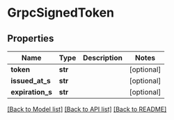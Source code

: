 # GrpcSignedToken

## Properties
Name | Type | Description | Notes
------------ | ------------- | ------------- | -------------
**token** | **str** |  | [optional] 
**issued_at_s** | **str** |  | [optional] 
**expiration_s** | **str** |  | [optional] 

[[Back to Model list]](../README.md#documentation-for-models) [[Back to API list]](../README.md#documentation-for-api-endpoints) [[Back to README]](../README.md)


